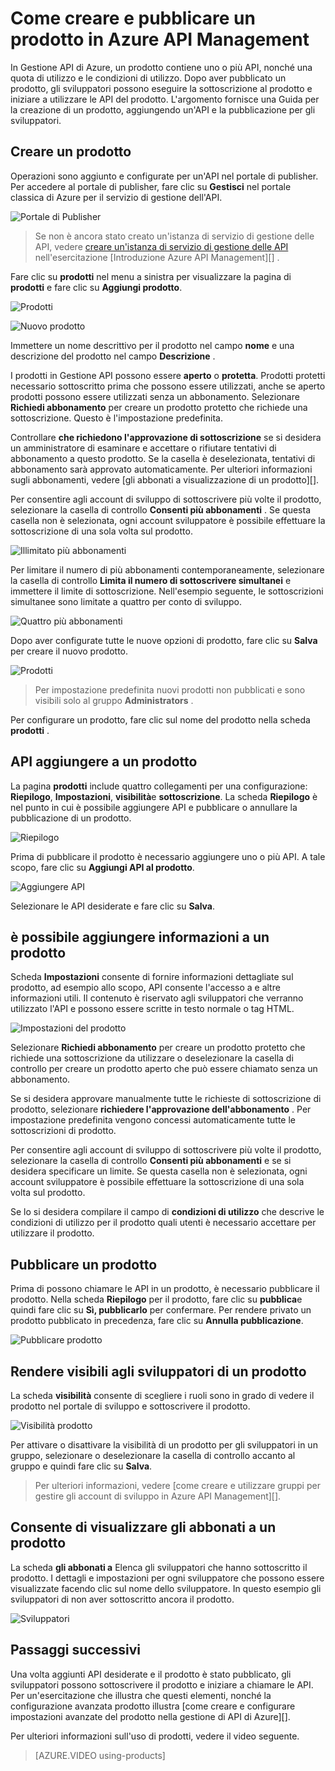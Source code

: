 <properties 
    pageTitle="Come creare e pubblicare un prodotto in Azure API Management" 
    description="Informazioni su come creare e pubblicare i prodotti in Azure API Management." 
    services="api-management" 
    documentationCenter="" 
    authors="steved0x" 
    manager="erikre" 
    editor=""/>

<tags 
    ms.service="api-management" 
    ms.workload="mobile" 
    ms.tgt_pltfrm="na" 
    ms.devlang="na" 
    ms.topic="article" 
    ms.date="10/25/2016" 
    ms.author="sdanie"/>

# <a name="how-to-create-and-publish-a-product-in-azure-api-management"></a>Come creare e pubblicare un prodotto in Azure API Management

In Gestione API di Azure, un prodotto contiene uno o più API, nonché una quota di utilizzo e le condizioni di utilizzo. Dopo aver pubblicato un prodotto, gli sviluppatori possono eseguire la sottoscrizione al prodotto e iniziare a utilizzare le API del prodotto. L'argomento fornisce una Guida per la creazione di un prodotto, aggiungendo un'API e la pubblicazione per gli sviluppatori.

## <a name="create-product"> </a>Creare un prodotto

Operazioni sono aggiunto e configurate per un'API nel portale di publisher. Per accedere al portale di publisher, fare clic su **Gestisci** nel portale classica di Azure per il servizio di gestione dell'API.

![Portale di Publisher][api-management-management-console]

>Se non è ancora stato creato un'istanza di servizio di gestione delle API, vedere [creare un'istanza di servizio di gestione delle API][] nell'esercitazione [Introduzione Azure API Management][] .

Fare clic su **prodotti** nel menu a sinistra per visualizzare la pagina di **prodotti** e fare clic su **Aggiungi prodotto**.

![Prodotti][api-management-products]

![Nuovo prodotto][api-management-add-new-product]

Immettere un nome descrittivo per il prodotto nel campo **nome** e una descrizione del prodotto nel campo **Descrizione** .

I prodotti in Gestione API possono essere **aperto** o **protetta**. Prodotti protetti necessario sottoscritto prima che possono essere utilizzati, anche se aperto prodotti possono essere utilizzati senza un abbonamento. Selezionare **Richiedi abbonamento** per creare un prodotto protetto che richiede una sottoscrizione. Questo è l'impostazione predefinita.

Controllare **che richiedono l'approvazione di sottoscrizione** se si desidera un amministratore di esaminare e accettare o rifiutare tentativi di abbonamento a questo prodotto. Se la casella è deselezionata, tentativi di abbonamento sarà approvato automaticamente. Per ulteriori informazioni sugli abbonamenti, vedere [gli abbonati a visualizzazione di un prodotto][].

Per consentire agli account di sviluppo di sottoscrivere più volte il prodotto, selezionare la casella di controllo **Consenti più abbonamenti** . Se questa casella non è selezionata, ogni account sviluppatore è possibile effettuare la sottoscrizione di una sola volta sul prodotto.

![Illimitato più abbonamenti][api-management-unlimited-multiple-subscriptions]

Per limitare il numero di più abbonamenti contemporaneamente, selezionare la casella di controllo **Limita il numero di sottoscrivere simultanei** e immettere il limite di sottoscrizione. Nell'esempio seguente, le sottoscrizioni simultanee sono limitate a quattro per conto di sviluppo.

![Quattro più abbonamenti][api-management-four-multiple-subscriptions]

Dopo aver configurate tutte le nuove opzioni di prodotto, fare clic su **Salva** per creare il nuovo prodotto.

![Prodotti][api-management-products-page]

>Per impostazione predefinita nuovi prodotti non pubblicati e sono visibili solo al gruppo **Administrators** .

Per configurare un prodotto, fare clic sul nome del prodotto nella scheda **prodotti** .

## <a name="add-apis"> </a>API aggiungere a un prodotto

La pagina **prodotti** include quattro collegamenti per una configurazione: **Riepilogo**, **Impostazioni**, **visibilità**e **sottoscrizione**. La scheda **Riepilogo** è nel punto in cui è possibile aggiungere API e pubblicare o annullare la pubblicazione di un prodotto.

![Riepilogo][api-management-new-product-summary]

Prima di pubblicare il prodotto è necessario aggiungere uno o più API. A tale scopo, fare clic su **Aggiungi API al prodotto**.

![Aggiungere API][api-management-add-apis-to-product]

Selezionare le API desiderate e fare clic su **Salva**.

## <a name="add-description"> </a>è possibile aggiungere informazioni a un prodotto

Scheda **Impostazioni** consente di fornire informazioni dettagliate sul prodotto, ad esempio allo scopo, API consente l'accesso a e altre informazioni utili. Il contenuto è riservato agli sviluppatori che verranno utilizzato l'API e possono essere scritte in testo normale o tag HTML.

![Impostazioni del prodotto][api-management-product-settings]

Selezionare **Richiedi abbonamento** per creare un prodotto protetto che richiede una sottoscrizione da utilizzare o deselezionare la casella di controllo per creare un prodotto aperto che può essere chiamato senza un abbonamento.

Se si desidera approvare manualmente tutte le richieste di sottoscrizione di prodotto, selezionare **richiedere l'approvazione dell'abbonamento** . Per impostazione predefinita vengono concessi automaticamente tutte le sottoscrizioni di prodotto.

Per consentire agli account di sviluppo di sottoscrivere più volte il prodotto, selezionare la casella di controllo **Consenti più abbonamenti** e se si desidera specificare un limite. Se questa casella non è selezionata, ogni account sviluppatore è possibile effettuare la sottoscrizione di una sola volta sul prodotto.

Se lo si desidera compilare il campo di **condizioni di utilizzo** che descrive le condizioni di utilizzo per il prodotto quali utenti è necessario accettare per utilizzare il prodotto.

## <a name="publish-product"> </a>Pubblicare un prodotto

Prima di possono chiamare le API in un prodotto, è necessario pubblicare il prodotto. Nella scheda **Riepilogo** per il prodotto, fare clic su **pubblica**e quindi fare clic su **Sì, pubblicarlo** per confermare. Per rendere privato un prodotto pubblicato in precedenza, fare clic su **Annulla pubblicazione**.

![Pubblicare prodotto][api-management-publish-product]

## <a name="make-visible"> </a>Rendere visibili agli sviluppatori di un prodotto

La scheda **visibilità** consente di scegliere i ruoli sono in grado di vedere il prodotto nel portale di sviluppo e sottoscrivere il prodotto.

![Visibilità prodotto][api-management-product-visiblity]

Per attivare o disattivare la visibilità di un prodotto per gli sviluppatori in un gruppo, selezionare o deselezionare la casella di controllo accanto al gruppo e quindi fare clic su **Salva**.

>Per ulteriori informazioni, vedere [come creare e utilizzare gruppi per gestire gli account di sviluppo in Azure API Management][].

## <a name="view-subscribers"> </a>Consente di visualizzare gli abbonati a un prodotto

La scheda **gli abbonati a** Elenca gli sviluppatori che hanno sottoscritto il prodotto. I dettagli e impostazioni per ogni sviluppatore che possono essere visualizzate facendo clic sul nome dello sviluppatore. In questo esempio gli sviluppatori di non aver sottoscritto ancora il prodotto.

![Sviluppatori][api-management-developer-list]

## <a name="next-steps"> </a>Passaggi successivi

Una volta aggiunti API desiderate e il prodotto è stato pubblicato, gli sviluppatori possono sottoscrivere il prodotto e iniziare a chiamare le API. Per un'esercitazione che illustra che questi elementi, nonché la configurazione avanzata prodotto illustra [come creare e configurare impostazioni avanzate del prodotto nella gestione di API di Azure][].

Per ulteriori informazioni sull'uso di prodotti, vedere il video seguente.

> [AZURE.VIDEO using-products]

[Create a product]: #create-product
[Add APIs to a product]: #add-apis
[Add descriptive information to a product]: #add-description
[Publish a product]: #publish-product
[Make a product visible to developers]: #make-visible
[Abbonati a visualizzazione di un prodotto]: #view-subscribers
[Next steps]: #next-steps

[api-management-management-console]: ./media/api-management-howto-add-products/api-management-management-console.png
[api-management-add-product]: ./media/api-management-howto-add-products/api-management-add-product.png
[api-management-add-new-product]: ./media/api-management-howto-add-products/api-management-add-new-product.png
[api-management-unlimited-multiple-subscriptions]: ./media/api-management-howto-add-products/api-management-unlimited-multiple-subscriptions.png
[api-management-four-multiple-subscriptions]: ./media/api-management-howto-add-products/api-management-four-multiple-subscriptions.png
[api-management-products-page]: ./media/api-management-howto-add-products/api-management-products-page.png
[api-management-new-product-summary]: ./media/api-management-howto-add-products/api-management-new-product-summary.png
[api-management-add-apis-to-product]: ./media/api-management-howto-add-products/api-management-add-apis-to-product.png
[api-management-product-settings]: ./media/api-management-howto-add-products/api-management-product-settings.png
[api-management-publish-product]: ./media/api-management-howto-add-products/api-management-publish-product.png
[api-management-product-visiblity]: ./media/api-management-howto-add-products/api-management-product-visibility.png
[api-management-developer-list]: ./media/api-management-howto-add-products/api-management-developer-list.png



[api-management-products]: ./media/api-management-howto-add-products/api-management-products.png
[api-management-]: ./media/api-management-howto-add-products/
[api-management-]: ./media/api-management-howto-add-products/


[How to add operations to an API]: api-management-howto-add-operations.md
[How to create and publish a product]: api-management-howto-add-products.md
[Guida introduttiva di Azure API Management]: api-management-get-started.md
[Creare un'istanza di servizio di gestione delle API]: api-management-get-started.md#create-service-instance
[Next steps]: #next-steps
[Come creare e utilizzare i gruppi per gestire gli account di sviluppo in Azure API Management]: api-management-howto-create-groups.md
[Come creare e configurare impostazioni avanzate del prodotto in Azure API Management]: api-management-howto-product-with-rules.md 